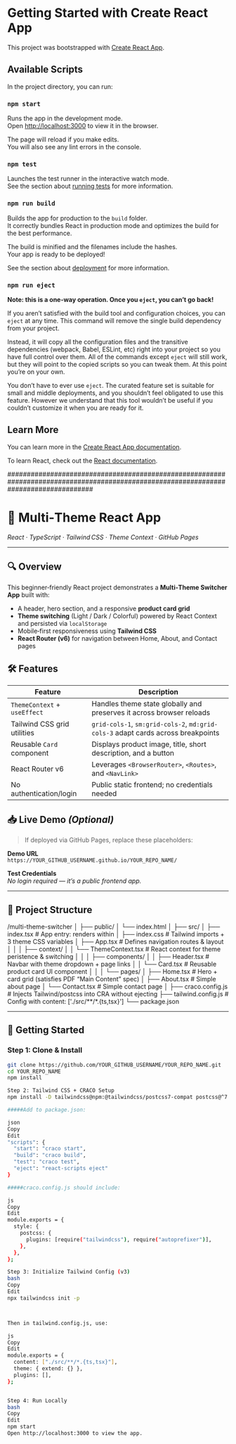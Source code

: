 # Getting Started with Create React App

This project was bootstrapped with [Create React App](https://github.com/facebook/create-react-app).

## Available Scripts

In the project directory, you can run:

### `npm start`

Runs the app in the development mode.\
Open [http://localhost:3000](http://localhost:3000) to view it in the browser.

The page will reload if you make edits.\
You will also see any lint errors in the console.

### `npm test`

Launches the test runner in the interactive watch mode.\
See the section about [running tests](https://facebook.github.io/create-react-app/docs/running-tests) for more information.

### `npm run build`

Builds the app for production to the `build` folder.\
It correctly bundles React in production mode and optimizes the build for the best performance.

The build is minified and the filenames include the hashes.\
Your app is ready to be deployed!

See the section about [deployment](https://facebook.github.io/create-react-app/docs/deployment) for more information.

### `npm run eject`

**Note: this is a one-way operation. Once you `eject`, you can’t go back!**

If you aren’t satisfied with the build tool and configuration choices, you can `eject` at any time. This command will remove the single build dependency from your project.

Instead, it will copy all the configuration files and the transitive dependencies (webpack, Babel, ESLint, etc) right into your project so you have full control over them. All of the commands except `eject` will still work, but they will point to the copied scripts so you can tweak them. At this point you’re on your own.

You don’t have to ever use `eject`. The curated feature set is suitable for small and middle deployments, and you shouldn’t feel obligated to use this feature. However we understand that this tool wouldn’t be useful if you couldn’t customize it when you are ready for it.

## Learn More

You can learn more in the [Create React App documentation](https://facebook.github.io/create-react-app/docs/getting-started).

To learn React, check out the [React documentation](https://reactjs.org/).




######################################################################################################################################


# 🚀 Multi‑Theme React App

*React · TypeScript · Tailwind CSS · Theme Context · GitHub Pages*

---

## 🔍 Overview

This beginner‑friendly React project demonstrates a **Multi‑Theme Switcher App** built with:

- A header, hero section, and a responsive **product card grid**
- **Theme switching** (Light / Dark / Colorful) powered by React Context and persisted via `localStorage`
- Mobile‑first responsiveness using **Tailwind CSS**
- **React Router (v6)** for navigation between Home, About, and Contact pages

## 🛠️ Features

| Feature                       | Description                                                                 |
|------------------------------|-----------------------------------------------------------------------------|
| `ThemeContext` + `useEffect` | Handles theme state globally and preserves it across browser reloads         |
| Tailwind CSS grid utilities  | `grid-cols-1`, `sm:grid-cols-2`, `md:grid-cols-3` adapt cards across breakpoints |
| Reusable `Card` component    | Displays product image, title, short description, and a button               |
| React Router v6              | Leverages `<BrowserRouter>`, `<Routes>`, and `<NavLink>`                    |
| No authentication/login      | Public static frontend; no credentials needed                               |

## 📥 Live Demo *(Optional)*

> If deployed via GitHub Pages, replace these placeholders:

**Demo URL**  
`https://YOUR_GITHUB_USERNAME.github.io/YOUR_REPO_NAME/`

**Test Credentials**  
_No login required — it’s a public frontend app._

---

## 🧩 Project Structure

/multi-theme-switcher
│
├── public/
│ └── index.html
│
├── src/
│ ├── index.tsx # App entry: renders <App /> within <ThemeProvider>
│ ├── index.css # Tailwind imports + 3 theme CSS variables
│ ├── App.tsx # Defines navigation routes & layout
│ │
│ ├── context/
│ │ └── ThemeContext.tsx # React context for theme peristence & switching
│ │
│ ├── components/
│ │ ├── Header.tsx # Navbar with theme dropdown + page links
│ │ └── Card.tsx # Reusable product card UI component
│ │
│ └── pages/
│ ├── Home.tsx # Hero + card grid (satisfies PDF “Main Content” spec)
│ ├── About.tsx # Simple about page
│ └── Contact.tsx # Simple contact page
│
├── craco.config.js # Injects Tailwind/postcss into CRA without ejecting
├── tailwind.config.js # Config with content: ['./src/**/*.{ts,tsx}']
└── package.json

---

## 🚧 Getting Started

### Step 1: Clone & Install

```bash
git clone https://github.com/YOUR_GITHUB_USERNAME/YOUR_REPO_NAME.git
cd YOUR_REPO_NAME
npm install

Step 2: Tailwind CSS + CRACO Setup
npm install -D tailwindcss@npm:@tailwindcss/postcss7-compat postcss@^7 autoprefixer@^9 @craco/craco

#####Add to package.json:

json
Copy
Edit
"scripts": {
  "start": "craco start",
  "build": "craco build",
  "test": "craco test",
  "eject": "react-scripts eject"
}

#####craco.config.js should include:

js
Copy
Edit
module.exports = {
  style: {
    postcss: {
      plugins: [require("tailwindcss"), require("autoprefixer")],
    },
  },
};

Step 3: Initialize Tailwind Config (v3)
bash
Copy
Edit
npx tailwindcss init -p



Then in tailwind.config.js, use:

js
Copy
Edit
module.exports = {
  content: ["./src/**/*.{ts,tsx}"],
  theme: { extend: {} },
  plugins: [],
};


Step 4: Run Locally
bash
Copy
Edit
npm start
Open http://localhost:3000 to view the app.





